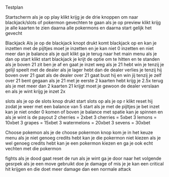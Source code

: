Testplan

Startscherm 
als je op play klikt krijg je de drie knoppen om naar blackjack/slots of pokermon gevechten te gaan
als je op preview klikt krijg je alle kaarten te zien daarna alle pokermons en daarna start gelijk het gevecht

Blackjack
Als je op de blackjack knopt drukt komt blackjack op en kan je inzetten
met de pijltjes moet je inzetten en je kan niet 0 inzetten en niet meer dan je balance
als je quit klikt ga je terug naar het main menu
als je dan op start klikt start blackjack
je krijt de optie om te hitten en te standen als je boven 21 zit ben je af en gaat je inzet weg
als je 21 hebt win je tenzij je gelijl speelt met de dealer
als je lager hebt dan de dealer verlies je tenzij hij boven over 21 gaat
als de dealer over 21 gaat bust hij en win jij tenzij je zelf over 21 bent gegaan
als je 21 met je eerste 2 kaarten hebt krijg je 2.5x terug
als je met meer dan 2 kaarten 21 krijgt moet je gewoon de dealer verslaan en als je wint krijg je inzet 2x 

slots
als je op de slots knop drukt start slots op
als je op r klikt reset hij zodat je weer met een balance van 5 start
als je met de pijltjes je bet inzet kan je niet onder 0 komen of boven je balance
met spatie kan je spinnen en als je wint is de payout
2 cherries = 2xbet
3 cherries = 5xbet
3 lemons = 10xbet
3 grapes = 15xbet
3 watermelons = 20xbet
3 sevens = 30xbet

Choose pokemon
als je de choose pokermon knop kom je in het keuze menu
als je niet genoeg credits hebt kan je die pokermon niet kiezen
als je wel genoeg credits hebt kan je een pokermon kiezen en ga je ook echt vechten met die pokermon

fights
als je dood gaat reset de run
als je wint ga je door naar het volgende gesrpek
als je een move gebruikt doe je damage of mis je 
je kan een critical hit krijgen en die doet meer damage dan een normale attack